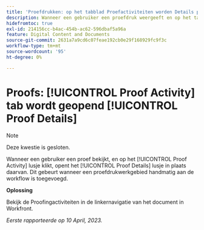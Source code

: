 ```yaml
---
title: 'Proefdrukken: op het tabblad Proefactiviteiten worden Details proefdrukken geopend'
description: Wanneer een gebruiker een proefdruk weergeeft en op het tabblad Proefactiviteit klikt, wordt het tabblad Proefdetails geopend. Dit gebeurt wanneer een proefdrukwerkgebied handmatig aan de workflow is toegevoegd.
hidefromtoc: true
exl-id: 214156cc-b4ac-454b-ac62-596dbaf5a96a
feature: Digital Content and Documents
source-git-commit: 2631a7a9cd6c07feae192cb0e29f168929fc9f3c
workflow-type: tm+mt
source-wordcount: '95'
ht-degree: 0%

---
```


# Proofs: [!UICONTROL Proof Activity] tab wordt geopend [!UICONTROL Proof Details]

<!--This article is on WF and WFP TOCs-->

<!--Valid issue, live for workaround-->

>[!NOTE]
>
>Deze kwestie is gesloten.

Wanneer een gebruiker een proef bekijkt, en op het [!UICONTROL Proof Activity] lusje klikt, opent het [!UICONTROL Proof Details] lusje in plaats daarvan. Dit gebeurt wanneer een proefdrukwerkgebied handmatig aan de workflow is toegevoegd.

**Oplossing**

Bekijk de Proofingactiviteiten in de linkernavigatie van het document in Workfront.

_Eerste rapporteerde op 10 April, 2023._
